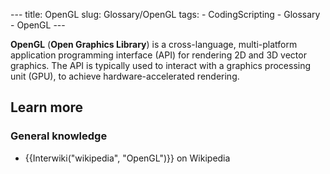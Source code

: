 --- title: OpenGL slug: Glossary/OpenGL tags: - CodingScripting - Glossary - OpenGL ---

<span class="seoSummary">**OpenGL** (**Open Graphics Library**) <sup>[](https://en.wikipedia.org/wiki/OpenGL#cite_note-3)</sup> is a cross-language, multi-platform application programming interface (API) for rendering 2D and 3D vector graphics. The API is typically used to interact with a graphics processing unit (GPU), to achieve hardware-accelerated rendering.</span>

## Learn more

### General knowledge

- {{Interwiki("wikipedia", "OpenGL")}} on Wikipedia
